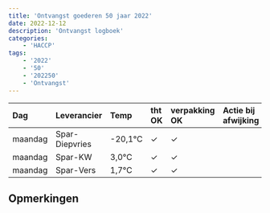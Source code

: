 ```yaml
---
title: 'Ontvangst goederen 50 jaar 2022'
date: 2022-12-12
description: 'Ontvangst logboek'
categories:
    - 'HACCP'
tags:
    - '2022'
    - '50'
    - '202250'
    - 'Ontvangst'
---
```

| Dag | Leverancier | Temp | tht OK | verpakking OK | Actie bij afwijking | Controle door |
|:---|:---|:---|:---|:---|:---|:---|
| maandag | Spar-Diepvries | -20,1°C | &check; | &check; | | DPater |
| maandag | Spar-KW | 3,0°C | &check; | &check; | | DPater |
| maandag | Spar-Vers | 1,7°C | &check; | &check; | | DPater |

## Opmerkingen


